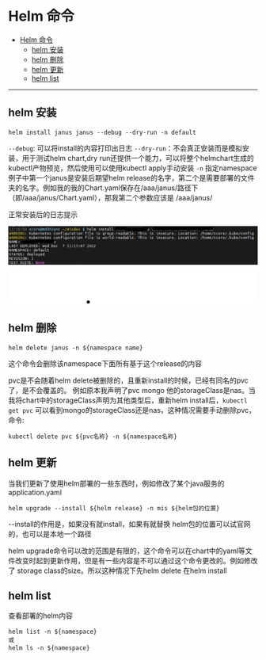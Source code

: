 # Helm 命令

- [Helm 命令](#helm-命令)
  - [helm 安装](#helm-安装)
  - [helm 删除](#helm-删除)
  - [helm 更新](#helm-更新)
  - [helm list](#helm-list)

---

## helm 安装

```shell
helm install janus janus --debug --dry-run -n default
```

`--debug`: 可以将install的内容打印出日志
`--dry-run`：不会真正安装而是模拟安装，用于测试helm chart,dry run还提供一个能力，可以将整个helmchart生成的kubectl产物预览，然后使用可以使用kubectl apply手动安装
`-n` 指定namespace
例子中第一个janus是安装后期望helm release的名字，第二个是需要部署的文件夹的名字。例如我的我的Chart.yaml保存在/aaa/janus/路径下（即/aaa/janus/Chart.yaml），那我第二个参数应该是 /aaa/janus/

正常安装后的日志提示

![图 1](asset_IMG/%20helm%20cmd/IMG_20221210-154446110.png)  

## helm 删除

```shell
helm delete janus -n ${namespace name}
```

这个命令会删除该namespace下面所有基于这个release的内容

pvc是不会随着helm delete被删除的，且重新install的时候，已经有同名的pvc了，是不会覆盖的。
例如原本我声明了pvc mongo 他的storageClass是nas。当我将chart中的storageClass声明为其他类型后，重新helm install后，`kubectl get pvc` 可以看到mongo的storageClass还是nas，这种情况需要手动删除pvc，命令:

``` shell
kubectl delete pvc ${pvc名称} -n ${namespace名称}
```

## helm 更新

当我们更新了使用helm部署的一些东西时，例如修改了某个java服务的application.yaml

```shell
helm upgrade --install ${helm release} -n mis ${helm包的位置}
```

--install的作用是，如果没有就install，如果有就替换
helm包的位置可以试官网的，也可以是本地一个路径

helm upgrade命令可以改的范围是有限的，这个命令可以在chart中的yaml等文件改变时起到更新作用，但是有一些内容是不可以通过这个命令更改的。例如修改了 storage class的size。所以这种情况下先helm delete 在helm install

## helm list

查看部署的helm内容

```shell
helm list -n ${namespace}
或
helm ls -n ${namespace}
```
